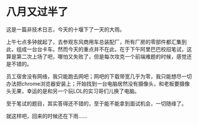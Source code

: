 # 八月又过半了 #

这是一篇非技术日志，今天的十堰下了一天的大雨。

上午七点多钟就起了，去参观东风商用车总装配厂，所有厂房的零部件都汇集到此，组成一台台卡车。然而今天的重点并不在此，在于下午阿里巴巴校招笔试，这算是第二次上场了吧，哪怕又失败了，但是每次攻克一个前端难题的时候，感觉还是不错的。

员工宿舍没有网络，我只能跑去网吧；网吧的下载带宽几乎为零，我只能想尽一切办法把chrome浏览器安装上；开始找到一台电脑居然没有摄像头，和老板要摄像头无果，幸运的是和另一个玩LOL的实习哥们儿换了电脑。

至于笔试的题目，其实答得还不错的，至于能不能拿到面试机会，一切随缘了。

就这样吧，回来的时候还在下雨……